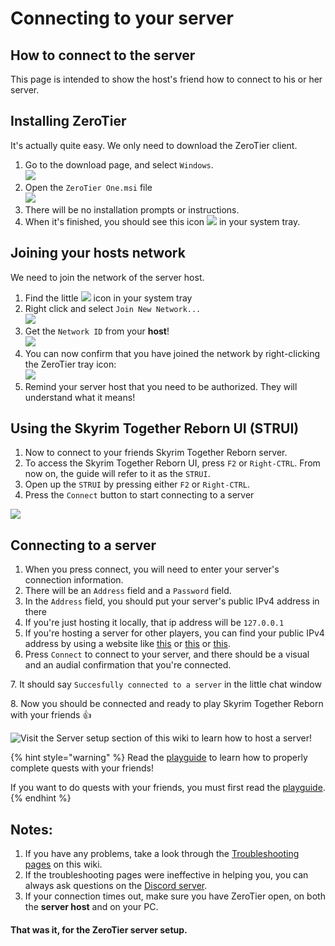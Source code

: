 # Connecting to your server

## How to connect to the server

This page is intended to show the host's friend how to connect to his or her server.

## **Installing ZeroTier**

It's actually quite easy. We only need to download the ZeroTier client.

1. Go to the download page, and select `Windows`.\
   ![](https://sxcu.net/5BD\_\_7440.png)
2. Open the `ZeroTier One.msi` file\
   ![](https://sxcu.net/5BE0fD3yL.png)
3. There will be no installation prompts or instructions.
4. When it's finished, you should see this icon ![](https://sxcu.net/5BE0DjXJn.png) in your system tray.&#x20;

## Joining your hosts network

We need to join the network of the server host.

1. Find the little ![](https://sxcu.net/5BE0DjXJn.png) icon in your system tray
2. Right click and select `Join New Network...`\
   ![](https://sxcu.net/5BE1Hq0Km.png)
3. Get the `Network ID` from your **host**!\
   ![](https://sxcu.net/5BE2gmw8E.png)
4. You can now confirm that you have joined the network by right-clicking the ZeroTier tray icon:\
   ![](https://sxcu.net/5BE2CJxtZ.png)
5. Remind your server host that you need to be authorized. They will understand what it means!

## Using the Skyrim Together Reborn UI (STRUI)

1. Now to connect to your friends Skyrim Together Reborn server.
2. To access the Skyrim Together Reborn UI, press `F2` or `Right-CTRL`. From now on, the guide will refer to it as the `STRUI`.
3. Open up the `STRUI` by pressing either `F2` or `Right-CTRL`.
4. Press the `Connect` button to start connecting to a server

![](https://sxcu.net/5BlQ6rSiM.png)

## Connecting to a server

1. When you press connect, you will need to enter your server's connection information.
2. There will be an `Address` field and a `Password` field.
3. In the `Address` field, you should put your server's public IPv4 address in there
4. If you're just hosting it locally, that ip address will be `127.0.0.1`
5. If you're hosting a server for other players, you can find your public IPv4 address by using a website like [this](https://icanhazip.com/) or [this](https://ipinfo.io/) or [this](https://www.whatismyip.com/).
6. Press `Connect` to connect to your server, and there should be a visual and an audial confirmation that you're connected.

7\. It should say `Succesfully connected to a server` in the little chat window

8\. Now you should be connected and ready to play Skyrim Together Reborn with your friends :thumbsup:

![Visit the Server setup section of this wiki to learn how to host a server!](https://sxcu.net/5CXy5CfmM.gif)

{% hint style="warning" %}
Read the [playguide](../../../../general-information/playguide.md) to learn how to properly complete quests with your friends!

If you want to do quests with your friends, you must first read the [playguide](../../../../general-information/playguide.md).
{% endhint %}



## **Notes:**

1. If you have any problems, take a look through the [Troubleshooting pages](../../../troubleshooting/) on this wiki.
2. If the troubleshooting pages were ineffective in helping you, you can always ask questions on the [Discord server](https://discord.com/invite/skyrimtogether).
3. If your connection times out, make sure you have ZeroTier open, on both the **server host** and on your PC.

#### That was it, for the ZeroTier server setup.
